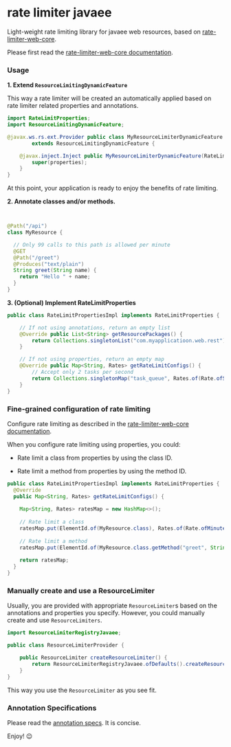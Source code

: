 # rate limiter javaee

Light-weight rate limiting library for javaee web resources, based on
[rate-limiter-web-core](https://github.com/poshjosh/rate-limiter-web-core).

Please first read the [rate-limiter-web-core documentation](https://github.com/poshjosh/rate-limiter-web-core).

### Usage

__1. Extend `ResourceLimitingDynamicFeature`__

This way a rate limiter will be created an automatically applied based on rate limiter related properties and annotations.

```java
import RateLimitProperties;
import ResourceLimitingDynamicFeature;

@javax.ws.rs.ext.Provider public class MyResourceLimiterDynamicFeature
        extends ResourceLimitingDynamicFeature {

    @javax.inject.Inject public MyResourceLimiterDynamicFeature(RateLimitProperties properties) {
        super(properties);
    }
}

```

At this point, your application is ready to enjoy the benefits of rate limiting.

__2. Annotate classes and/or methods.__

```java


@Path("/api")
class MyResource {

  // Only 99 calls to this path is allowed per minute
  @GET
  @Path("/greet")
  @Produces("text/plain")
  String greet(String name) {
    return "Hello " + name;
  }
}
```

__3. (Optional) Implement RateLimitProperties__

```java
public class RateLimitPropertiesImpl implements RateLimitProperties {

    // If not using annotations, return an empty list
    @Override public List<String> getResourcePackages() {
        return Collections.singletonList("com.myapplicatioon.web.rest");
    }

    // If not using properties, return an empty map
    @Override public Map<String, Rates> getRateLimitConfigs() {
        // Accept only 2 tasks per second
        return Collections.singletonMap("task_queue", Rates.of(Rate.ofSeconds(2)));
    }
}
```

### Fine-grained configuration of rate limiting

Configure rate limiting as described in the [rate-limiter-web-core documentation](https://github.com/poshjosh/rate-limiter-web-core).

When you configure rate limiting using properties, you could:

- Rate limit a class from properties by using the class ID.
  
- Rate limit a method from properties by using the method ID.

```java
public class RateLimitPropertiesImpl implements RateLimitProperties {
  @Override
  public Map<String, Rates> getRateLimitConfigs() {
    
    Map<String, Rates> ratesMap = new HashMap<>();
    
    // Rate limit a class
    ratesMap.put(ElementId.of(MyResource.class), Rates.of(Rate.ofMinutes(10)));
    
    // Rate limit a method
    ratesMap.put(ElementId.of(MyResource.class.getMethod("greet", String.class)), Rates.of(Rate.ofMinutes(10)));
    
    return ratesMap;
  }
}
```

### Manually create and use a ResourceLimiter

Usually, you are provided with appropriate `ResourceLimiter`s based on the annotations
and properties you specify. However, you could manually create and use `ResourceLimiters`.

```java
import ResourceLimiterRegistryJavaee;

public class ResourceLimiterProvider {

    public ResourceLimiter createResourceLimiter() {
        return ResourceLimiterRegistryJavaee.ofDefaults().createResourceLimiter();
    }
}
```
This way you use the `ResourceLimiter` as you see fit.

### Annotation Specifications

Please read the [annotation specs](https://github.com/poshjosh/rate-limiter-annotation/blob/main/docs/ANNOTATION_SPECS.md). It is concise.

Enjoy! :wink:

